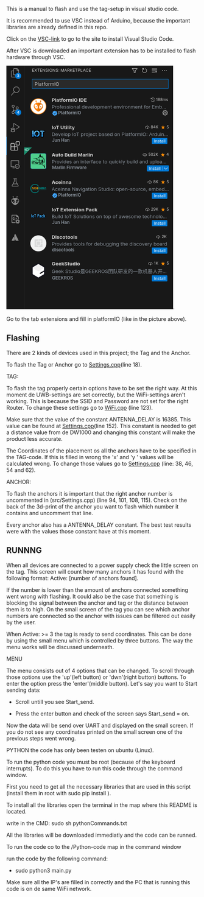 This is a manual to flash and use the tag-setup in visual studio code.

It is recommended to use VSC instead of Arduino, because the important libraries are already defined in this repo.

Click on the [VSC-link](https://code.visualstudio.com/download) to go to the site to install Visual Studio Code.

After VSC is downloaded an important extension has to be installed to flash hardware through VSC. 

![Go to the tab extensions and fill in platformIO](PlatformExtension.png).

Go to the tab extensions and fill in platformIO (like in the picture above).

Flashing
-
There are 2 kinds of devices used in this project; the Tag and the Anchor.

To flash the Tag or Anchor go to [Settings.cpp](src/Settings.cpp)(line 18).

TAG:

To flash the tag properly certain options have to be set the right way. At this moment de UWB-settings are set correctly, but the WiFi-settings aren't working. This is because the SSID and Password are not set for the right Router. To change these settings go to [WiFi.cpp](src/Wifi.cpp) (line 123).

Make sure that the value of the constant ANTENNA_DELAY is 16385. This value can be found at [Settings.cpp](src/Settings.cpp)(line 152). This constant is needed to get a distance value from de DW1000 and changing this constant will make the product less accurate.  

The Coordinates of the placement os all the anchors have to be specified in the TAG-code. If this is filled in wrong the 'x' and 'y ' values will be calculated wrong. To change those values go to [Settings.cpp](src/Settings.cpp) (line: 38, 46, 54 and 62).

ANCHOR:

To flash the anchors it is important that the right anchor number is uncommented in (src/Settings.cpp) (line 94, 101, 108, 115). Check on the back of the 3d-print of the anchor you want to flash which number it contains and uncomment that line.

Every anchor also has a ANTENNA_DELAY constant. The best test results were with the values those constant have at this moment. 

RUNNNG
-
When all devices are connected to a power supply check the little screen on the tag. This screen will count how many anchors it has found with the following format: Active: [number of anchors found]. 

If the number is lower than the amount of anchors connected something went wrong with flashing. It could also be the case that something is blocking the signal between the anchor and tag or the distance between them is to high. On the small screen of the tag you can see which anchor numbers are connected so the anchor with issues can be filtered out easily by the user.

When Active: >= 3 the tag is ready to send coordinates. This can be done by using the small menu which is controlled by three buttons. The way the menu works will be discussed underneath.

MENU

The menu consists out of 4 options that can be changed. To scroll through those options use the 'up'(left button) or 'dwn'(right button) buttons. To enter the option press the 'enter'(middle button). Let's say you want to Start sending data:

- Scroll untill you see Start_send.

- Press the enter button and check of the screen says Start_send = on.

Now the data will be send over UART and displayed on the small screen. If you do not see any coordinates printed on the small screen one of the previous steps went wrong.

PYTHON
the code has only been testen on ubuntu (Linux). 

To run the python code you must be root (because of the keyboard interrupts). To do this you have to run this code through the command window.

First you need to get all the necessary libraries that are used in this script (install them in root with sudo pip install <desired library>).

To install all the libraries open the terminal in the map where this README is located.

write in the CMD:	 sudo sh pythonCommands.txt

All the libraries will be downloaded immediatly and the code can be runned.

To run the code co to the /Python-code map in the command window

run the code by the following command:

-	sudo python3 main.py

Make sure all the IP's are filled in correctly and the PC that is running this code is on de same WiFi network.




